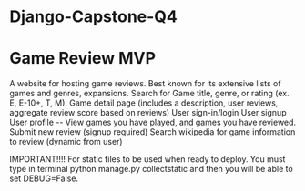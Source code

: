 # Django-Capstone-Q4

# Game Review MVP
A website for hosting game reviews. Best known for its extensive lists of games and genres, expansions.
  Search for Game title, genre, or rating (ex. E, E-10+, T, M).
  Game detail page (includes a description, user reviews, aggregate review score based on reviews)
  User sign-in/login
  User signup
  User profile -- View games you have played, and games you have reviewed.
  Submit new review (signup required)
  Search wikipedia for game information to review (dynamic from user)


IMPORTANT!!!!
For static files to be used when ready to deploy. You must type in terminal python manage.py collectstatic and then you will be able to set DEBUG=False.
